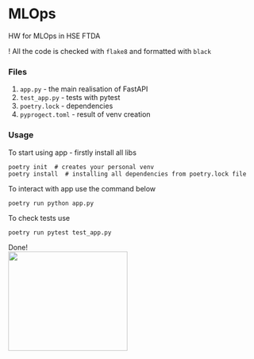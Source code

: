 # MLOps
HW for MLOps in HSE FTDA

! All the code is checked with `flake8` and formatted with `black`

### Files
1. `app.py` - the main realisation of FastAPI
2. `test_app.py` - tests with pytest
3. `poetry.lock` - dependencies
4. `pyprogect.toml` - result of venv creation

### Usage
To start using app - firstly install all libs
```
poetry init  # creates your personal venv
poetry install  # installing all dependencies from poetry.lock file
```
To interact with app use the command below
```
poetry run python app.py
```
To check tests use
```
poetry run pytest test_app.py
```

Done!<br>
<img src="https://media.giphy.com/media/KzM1lAfJjCWNq/giphy.gif" width="240" height="200" />

